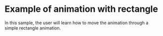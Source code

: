 # Example of animation with rectangle

In this sample, the user will learn how to move the animation through a simple rectangle animation.